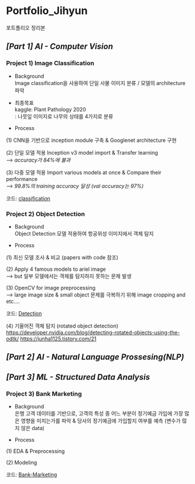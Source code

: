 # Portfolio_Jihyun
포트폴리오 정리본


## _[Part 1] AI - Computer Vision_

### **Project 1) Image Classification**

* Background  
Image classification을 사용하여 단일 사물 이미지 분류 / 모델의 architecture 파악

* 최종목표  
kaggle: Plant Pathology 2020    
: 나뭇잎 이미지로 나무의 상태를 4가지로 분류  

* Process

(1) CNN을 기반으로 inception module 구축 & Googlenet architecture 구현

(2) 단일 모델 적용
    Inception v3 model import & Transfer learning    
    --> _accuracy가 84%에 불과_  
    
(3) 다중 모델 적용
    Import various models at once & Compare their performance  
   --> _99.8%의 training accuracy 달성 (val accuracy는 97%)_  
   
 코드: [classification](https://github.com/soultreemk2/Portfolio_Jihyun/tree/master/AI_Classification)
 
 
### **Project 2) Object Detection**

* Background  
Object Detection 모델 적용하여 항공위성 이미지에서 객체 탐지

* Process

(1) 최신 모델 조사 & 비교 (papers with code 참조)

(2) Apply 4 famous models to ariel image  
    --> but 일부 모델에서는 객체를 탐지하지 못하는 문제 발생  
    
(3) OpenCV for image preprocessing  
   --> large image size & small object 문제를 극복하기 위해 image cropping and etc....

 코드: [Detection](https://github.com/soultreemk2/Portfolio_Jihyun/tree/master/AI_Detection)
 
 (4) 기울어진 객체 탐지 (rotated object detection)  
 https://developer.nvidia.com/blog/detecting-rotated-objects-using-the-odtk/
 https://junha1125.tistory.com/21
 
 
 ## _[Part 2] AI - Natural Language Prossesing(NLP)_  
 
 
 
 
 

## _[Part 3] ML - Structured Data Analysis_

### **Project 3) Bank Marketing**

* Background  
은행 고객 데이터를 기반으로, 고객의 특성 중 어느 부분이 정기예금 가입에 가장 많은 영향을 미치는가를 파악 & 당사의 정기예금에 가입할지 여부를 예측
(변수가 많지 않은 data)

* Process

(1) EDA & Preprocessing
 

(2) Modeling
 
 코드: [Bank-Marketing](https://github.com/soultreemk2/Portfolio_Jihyun/tree/master/ML_bank_marketing)
  
